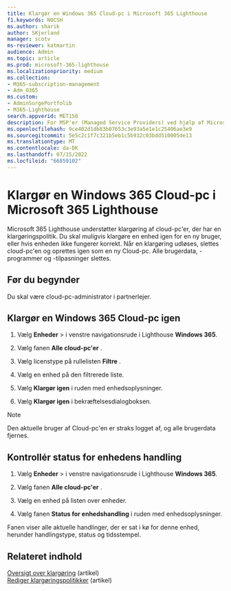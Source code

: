 ```yaml
---
title: Klargør en Windows 365 Cloud-pc i Microsoft 365 Lighthouse
f1.keywords: NOCSH
ms.author: sharik
author: SKjerland
manager: scotv
ms-reviewer: katmartin
audience: Admin
ms.topic: article
ms.prod: microsoft-365-lighthouse
ms.localizationpriority: medium
ms.collection:
- M365-subscription-management
- Adm_O365
ms.custom:
- AdminSurgePortfolib
- M365-Lighthouse
search.appverid: MET150
description: For MSP'er (Managed Service Providers) ved hjælp af Microsoft 365 Lighthouse kan du få mere at vide om, hvordan du klargør en Windows 365 Cloud-pc i Microsoft 365 Lighthouse.
ms.openlocfilehash: 9ce402d1db83b07653c3e93a5e1e1c25406ae3e9
ms.sourcegitcommit: 5e5c2c1f7c321b5eb1c5b932c03bdd510005de13
ms.translationtype: MT
ms.contentlocale: da-DK
ms.lasthandoff: 07/15/2022
ms.locfileid: "66859102"
---
```

# <a name="reprovision-a-windows-365-cloud-pc-in-microsoft-365-lighthouse"></a>Klargør en Windows 365 Cloud-pc i Microsoft 365 Lighthouse

Microsoft 365 Lighthouse understøtter klargøring af cloud-pc'er, der har en klargøringspolitik. Du skal muligvis klargøre en enhed igen for en ny bruger, eller hvis enheden ikke fungerer korrekt. Når en klargøring udløses, slettes cloud-pc'en og oprettes igen som en ny Cloud-pc. Alle brugerdata, -programmer og -tilpasninger slettes.

## <a name="before-you-begin"></a>Før du begynder

Du skal være cloud-pc-administrator i partnerlejer.

## <a name="reprovision-a-windows-365-cloud-pc"></a>Klargør en Windows 365 Cloud-pc igen

1. Vælg **Enheder** >  i venstre navigationsrude i Lighthouse **Windows 365**.

2. Vælg fanen **Alle cloud-pc'er** .

3. Vælg licenstype på rullelisten **Filtre** .

4. Vælg en enhed på den filtrerede liste.

5. Vælg **Klargør igen** i ruden med enhedsoplysninger.

6. Vælg **Klargør igen** i bekræftelsesdialogboksen.

> [!NOTE]
> Den aktuelle bruger af Cloud-pc'en er straks logget af, og alle brugerdata fjernes.

## <a name="check-the-device-action-status"></a>Kontrollér status for enhedens handling

1. Vælg **Enheder** >  i venstre navigationsrude i Lighthouse **Windows 365**.

2. Vælg fanen **Alle cloud-pc'er** .

3. Vælg en enhed på listen over enheder.

4. Vælg fanen **Status for enhedshandling** i ruden med enhedsoplysninger.

Fanen viser alle aktuelle handlinger, der er sat i kø for denne enhed, herunder handlingstype, status og tidsstempel.

## <a name="related-content"></a>Relateret indhold

[Oversigt over klargøring](/windows-365/enterprise/provisioning) (artikel)\
[Rediger klargøringspolitikker](/windows-365/enterprise/edit-provisioning-policy) (artikel)
